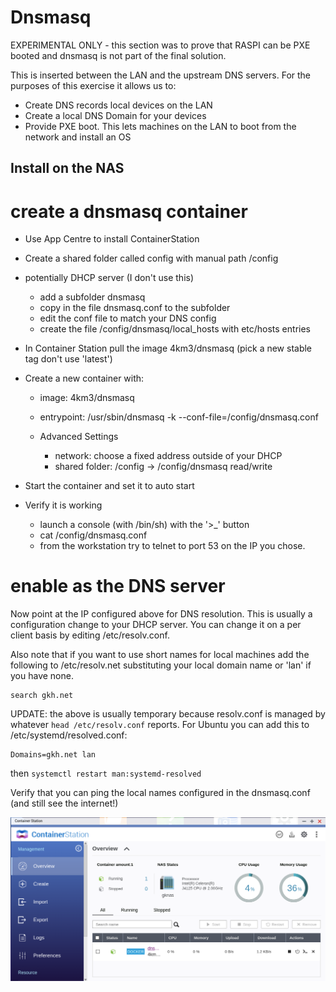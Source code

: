 # Dnsmasq

EXPERIMENTAL ONLY - this section was to prove that RASPI can be PXE booted
and dnsmasq is not part of the final solution.

This is inserted between the LAN and the upstream DNS servers. For the 
purposes of this exercise it allows us to:

- Create DNS records local devices on the LAN
- Create a local DNS Domain for your devices
- Provide PXE boot. This lets machines on the LAN to boot from the network
  and install an OS
  
## Install on the NAS

# create a dnsmasq container
- Use App Centre to install ContainerStation
- Create a shared folder called config with manual path /config
- potentially DHCP server (I don't use this)

  - add a subfolder dnsmasq
  - copy in the file dnsmasq.conf to the subfolder
  - edit the conf file to match your DNS config
  - create the file /config/dnsmasq/local_hosts with etc/hosts entries
- In Container Station pull the image 4km3/dnsmasq (pick a new stable tag
  don't use 'latest')
- Create a new container with:
    
    - image: 4km3/dnsmasq
    - entrypoint: /usr/sbin/dnsmasq -k --conf-file=/config/dnsmasq.conf
    - Advanced Settings

      - network: choose a fixed address outside of your DHCP
      - shared folder: /config -> /config/dnsmasq read/write
- Start the container and set it to auto start
- Verify it is working 

  - launch a console (with /bin/sh) with the '>_' button
  - cat /config/dnsmasq.conf
  - from the workstation try to telnet to port 53 on the IP you chose. 

# enable as the DNS server

Now point at the IP configured above for DNS resolution. This is usually 
a configuration change to your DHCP server. You can change it on a per
client basis by editing /etc/resolv.conf.

Also note that if you want to use short names for local machines add the 
following to /etc/resolv.net substituting your local domain name or 'lan'
if you have none. 
```
search gkh.net
```
UPDATE: the above is usually temporary because resolv.conf
is managed by whatever `head /etc/resolv.conf` reports. For Ubuntu you
can add this to /etc/systemd/resolved.conf:
```
Domains=gkh.net lan
```
then `systemctl restart man:systemd-resolved`

Verify that you can ping the local names configured in the dnsmasq.conf
(and still see the internet!)


![alt text](../../images/containerstation.png)